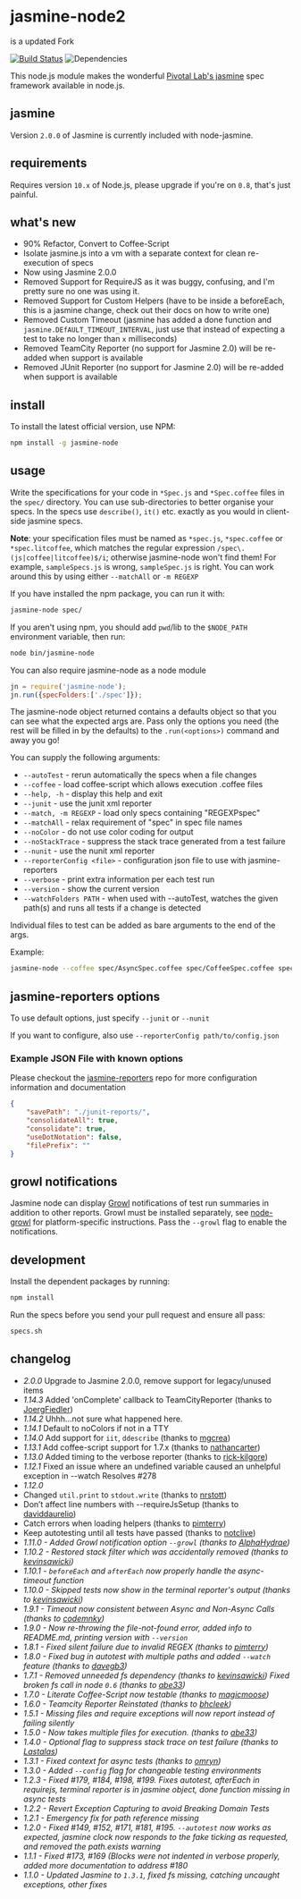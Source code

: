 jasmine-node2
======

is a updated Fork

[![Build Status](https://travis-ci.org/tebriel/jasmine-node.png?branch=Jasmine2.0)](https://travis-ci.org/tebriel/jasmine-node)
![Dependencies](https://david-dm.org/tebriel/jasmine-node.png)

This node.js module makes the wonderful [Pivotal Lab's jasmine](http://github.com/pivotal/jasmine)
spec framework available in node.js.

jasmine
-------

Version `2.0.0` of Jasmine is currently included with node-jasmine.

requirements
------------

Requires version `10.x` of Node.js, please upgrade if you're on `0.8`, that's
just painful.

what's new
----------
*  90% Refactor, Convert to Coffee-Script
*  Isolate jasmine.js into a vm with a separate context for clean re-execution
     of specs
*  Now using Jasmine 2.0.0
*  Removed Support for RequireJS as it was buggy, confusing, and I'm pretty
     sure no one was using it.
*  Removed Support for Custom Helpers (have to be inside a beforeEach, this is
     a jasmine change, check out their docs on how to write one)
*  Removed Custom Timeout (jasmine has added a done function and
     `jasmine.DEfAULT_TIMEOUT_INTERVAL`, just use that instead of expecting a
     test to take no longer than `x` milliseconds)
*  Removed TeamCity Reporter (no support for Jasmine 2.0) will be re-added when
     support is available
*  Removed JUnit Reporter (no support for Jasmine 2.0) will be re-added when
     support is available

install
------

To install the latest official version, use NPM:

```sh
npm install -g jasmine-node
```

usage
------

Write the specifications for your code in `*Spec.js` and `*Spec.coffee` files in the `spec/` directory.
You can use sub-directories to better organise your specs. In the specs use `describe()`, `it()` etc. exactly
as you would in client-side jasmine specs.

**Note**: your specification files must be named as `*spec.js`, `*spec.coffee` or `*spec.litcoffee`,
which matches the regular expression `/spec\.(js|coffee|litcoffee)$/i`;
otherwise jasmine-node won't find them!
For example, `sampleSpecs.js` is wrong, `sampleSpec.js` is right.
You can work around this by using either `--matchAll` or `-m REGEXP`

If you have installed the npm package, you can run it with:

```sh
jasmine-node spec/
```

If you aren't using npm, you should add `pwd`/lib to the `$NODE_PATH`
environment variable, then run:

```sh
node bin/jasmine-node
```

You can also require jasmine-node as a node module

```javascript
jn = require('jasmine-node');
jn.run({specFolders:['./spec']});
```

The jasmine-node object returned contains a defaults object so that you can see
what the expected args are. Pass only the options you need (the rest will be
filled in by the defaults) to the `.run(<options>)` command and away you go!



You can supply the following arguments:
  *  `--autoTest`               -  rerun automatically the specs when a file changes
  *  `--coffee`                 -  load coffee-script which allows execution .coffee files
  *  `--help, -h`               -  display this help and exit
  *  `--junit`                  -  use the junit xml reporter
  *  `--match, -m REGEXP`       -  load only specs containing "REGEXPspec"
  *  `--matchAll`               -  relax requirement of "spec" in spec file names
  *  `--noColor`                -  do not use color coding for output
  *  `--noStackTrace`           -  suppress the stack trace generated from a test failure
  *  `--nunit`                  -  use the nunit xml reporter
  *  `--reporterConfig <file>`  -  configuration json file to use with jasmine-reporters
  *  `--verbose`                -  print extra information per each test run
  *  `--version`                -  show the current version
  *  `--watchFolders PATH`      -  when used with --autoTest, watches the given path(s) and runs all tests if a change is detected

Individual files to test can be added as bare arguments to the end of the args.

Example:

```bash
jasmine-node --coffee spec/AsyncSpec.coffee spec/CoffeeSpec.coffee spec/SampleSpec.js
```

jasmine-reporters options
-----------------

To use default options, just specify `--junit` or `--nunit`

If you want to configure, also use `--reporterConfig path/to/config.json`

### Example JSON File with known options ###

Please checkout the
[jasmine-reporters](https://github.com/larrymyers/jasmine-reporters) repo for
more configuration information and documentation

```json
{
    "savePath": "./junit-reports/",
    "consolidateAll": true,
    "consolidate": true,
    "useDotNotation": false,
    "filePrefix": ""
}
```

growl notifications
-------------------

Jasmine node can display [Growl](http://growl.info) notifications of test
run summaries in addition to other reports.
Growl must be installed separately, see [node-growl](https://github.com/visionmedia/node-growl)
for platform-specific instructions. Pass the `--growl` flag to enable the notifications.


development
-----------

Install the dependent packages by running:

```sh
npm install
```

Run the specs before you send your pull request and ensure all pass:

```sh
specs.sh
```

changelog
---------

*  _2.0.0_ Upgrade to Jasmine 2.0.0, remove support for legacy/unused items
*  _1.14.3_ Added 'onComplete' callback to TeamCityReporter (thanks to [JoergFiedler](https://github.com/JoergFiedler))
*  _1.14.2_ Uhhh...not sure what happened here.
*  _1.14.1_ Default to noColors if not in a TTY
*  _1.14.0_ Add support for `iit`, `ddescribe` (thanks to [mgcrea](https://github.com/mgcrea))
*  _1.13.1_ Add coffee-script support for 1.7.x (thanks to [nathancarter](https://github.com/nathancarter))
*  _1.13.0_ Added timing to the verbose reporter (thanks to [rick-kilgore](https://github.com/rick-kilgore))
*  _1.12.1_ Fixed an issue where an undefined variable caused an unhelpful
   exception in --watch Resolves #278
*  _1.12.0_
  *  Changed `util.print` to `stdout.write` (thanks to [nrstott](https://github.com/nrstott))
  *  Don’t affect line numbers with --requireJsSetup (thanks to [daviddaurelio](https://github.com/davidaurelio))
  *  Catch errors when loading helpers (thanks to [pimterry](https://github.com/pimterry))
  *  Keep autotesting until all tests have passed (thanks to [notclive](https://github.com/notclive))
*  _1.11.0 - Added Growl notification option `--growl` (thanks to
   [AlphaHydrae](https://github.com/AlphaHydrae))_
*  _1.10.2 - Restored stack filter which was accidentally removed (thanks to
   [kevinsawicki](https://github.com/kevinsawicki))_
*  _1.10.1 - `beforeEach` and `afterEach` now properly handle the async-timeout function_
*  _1.10.0 - Skipped tests now show in the terminal reporter's output (thanks
   to [kevinsawicki](https://github.com/kevinsawicki))_
*  _1.9.1 - Timeout now consistent between Async and Non-Async Calls (thanks to
   [codemnky](https://github.com/codemnky))_
*  _1.9.0 - Now re-throwing the file-not-found error, added info to README.md,
   printing version with `--version`_
*  _1.8.1 - Fixed silent failure due to invalid REGEX (thanks to
   [pimterry](https://github.com/pimterry))_
*  _1.8.0 - Fixed bug in autotest with multiple paths and added `--watch` feature
    (thanks to [davegb3](https://github.com/davegb3))_
*  _1.7.1 - Removed unneeded fs dependency (thanks to
   [kevinsawicki](https://github.com/kevinsawicki)) Fixed broken fs call in
   node `0.6` (thanks to [abe33](https://github.com/abe33))_
*  _1.7.0 - Literate Coffee-Script now testable (thanks to [magicmoose](https://github.com/magicmoose))_
*  _1.6.0 - Teamcity Reporter Reinstated (thanks to [bhcleek](https://github.com/bhcleek))_
*  _1.5.1 - Missing files and require exceptions will now report instead of failing silently_
*  _1.5.0 - Now takes multiple files for execution. (thanks to [abe33](https://github.com/abe33))_
*  _1.4.0 - Optional flag to suppress stack trace on test failure (thanks to [Lastalas](https://github.com/Lastalas))_
*  _1.3.1 - Fixed context for async tests (thanks to [omryn](https://github.com/omryn))_
*  _1.3.0 - Added `--config` flag for changeable testing environments_
*  _1.2.3 - Fixed #179, #184, #198, #199. Fixes autotest, afterEach in requirejs, terminal reporter is in jasmine object, done function missing in async tests_
*  _1.2.2 - Revert Exception Capturing to avoid Breaking Domain Tests_
*  _1.2.1 - Emergency fix for path reference missing_
*  _1.2.0 - Fixed #149, #152, #171, #181, #195. `--autotest` now works as expected, jasmine clock now responds to the fake ticking as requested, and removed the path.exists warning_
*  _1.1.1 - Fixed #173, #169 (Blocks were not indented in verbose properly, added more documentation to address #180_
*  _1.1.0 - Updated Jasmine to `1.3.1`, fixed fs missing, catching uncaught exceptions, other fixes_
